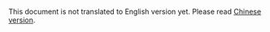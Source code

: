 This document is not translated to English version yet. Please read [Chinese version](../../zh-hans/aml-duo/safe-preparation.html).